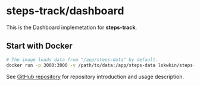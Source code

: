 # steps-track/dashboard

This is the Dashboard implemetation for **steps-track**.

## Start with Docker

```bash
# The image loads data from "/app/steps-data" by default.
docker run -p 3000:3000 -v /path/to/data:/app/steps-data lokwkin/steps-track-dashboard
```

See [GitHub repository](https://github.com/lokwkin/steps-track#readme) for repository introduction and usage description.